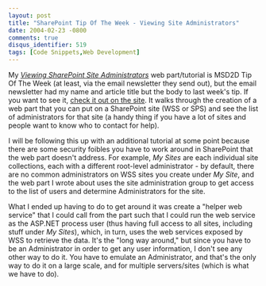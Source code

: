 ```yaml
---
layout: post
title: "SharePoint Tip Of The Week - Viewing Site Administrators"
date: 2004-02-23 -0800
comments: true
disqus_identifier: 519
tags: [Code Snippets,Web Development]
---
```

My [*Viewing SharePoint Site
Administrators*](http://msd2d.com/Content/Tip_viewitem.aspx?section=Sharepoint&id=1c555ddc-518a-4025-9d14-3c37afb4cfb6)
web part/tutorial is MSD2D Tip Of The Week (at least, via the email
newsletter they send out), but the email newsletter had my name and
article title but the body to last week's tip. If you want to see it,
[check it out on the
site](http://msd2d.com/Content/Tip_viewitem.aspx?section=Sharepoint&id=1c555ddc-518a-4025-9d14-3c37afb4cfb6).
It walks through the creation of a web part that you can put on a
SharePoint site (WSS or SPS) and see the list of administrators for that
site (a handy thing if you have a lot of sites and people want to know
who to contact for help).
 
 I will be following this up with an additional tutorial at some point
because there are some security foibles you have to work around in
SharePoint that the web part doesn't address. For example, *My Sites*
are each individual site collections, each with a different root-level
administrator - by default, there are no common administrators on WSS
sites you create under *My Site*, and the web part I wrote about uses
the site administration group to get access to the list of users and
determine Administrators for the site.
 
 What I ended up having to do to get around it was create a "helper web
service" that I could call from the part such that I could run the web
service as the ASP.NET process user (thus having full access to all
sites, including stuff under *My Sites*), which, in turn, uses the web
services exposed by WSS to retrieve the data. It's the "long way
around," but since you have to be an Administrator in order to get any
user information, I don't see any other way to do it. You have to
emulate an Administrator, and that's the only way to do it on a large
scale, and for multiple servers/sites (which is what we have to do).
